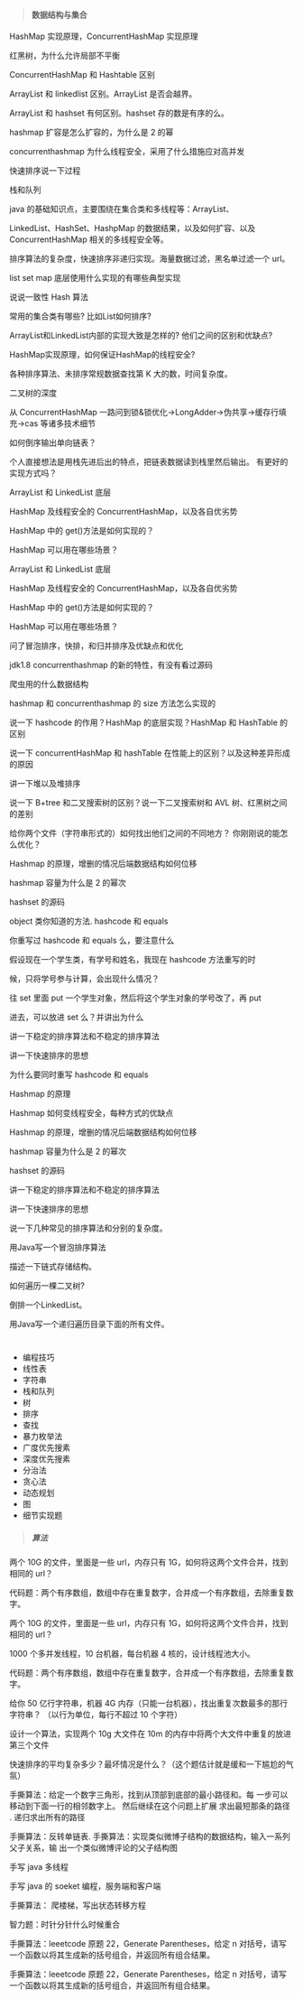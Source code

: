 > #### 数据结构与集合

HashMap 实现原理，ConcurrentHashMap 实现原理 

红黑树，为什么允许局部不平衡 

ConcurrentHashMap 和 Hashtable 区别 

ArrayList 和 linkedlist 区别。ArrayList 是否会越界。 

ArrayList 和 hashset 有何区别。hashset 存的数是有序的么。 

hashmap 扩容是怎么扩容的，为什么是 2 的幂 

concurrenthashmap 为什么线程安全，采用了什么措施应对高并发 

快速排序说一下过程 

栈和队列 

java 的基础知识点，主要围绕在集合类和多线程等：ArrayList、

LinkedList、HashSet、HashpMap 的数据结果，以及如何扩容、以及 ConcurrentHashMap 相关的多线程安全等。 

排序算法的复杂度，快速排序非递归实现。海量数据过滤，黑名单过滤一个 url。 

list set map 底层使用什么实现的有哪些典型实现 

说说一致性 Hash 算法 

常用的集合类有哪些? 比如List如何排序?

ArrayList和LinkedList内部的实现大致是怎样的? 他们之间的区别和优缺点?

HashMap实现原理，如何保证HashMap的线程安全?

各种排序算法、未排序常规数据查找第 K 大的数，时间复杂度。 

二叉树的深度

从 ConcurrentHashMap 一路问到锁&锁优化->LongAdder->伪共享->缓存行填充->cas 等诸多技术细节

如何倒序输出单向链表？ 

个人直接想法是用栈先进后出的特点，把链表数据读到栈里然后输出。 有更好的实现方式吗？ 

ArrayList 和 LinkedList 底层 

HashMap 及线程安全的 ConcurrentHashMap，以及各自优劣势 

HashMap 中的 get()方法是如何实现的？ 

HashMap 可以用在哪些场景？ 

ArrayList 和 LinkedList 底层 

HashMap 及线程安全的 ConcurrentHashMap，以及各自优劣势 

HashMap 中的 get()方法是如何实现的？ 

HashMap 可以用在哪些场景？ 

问了冒泡排序，快排，和归并排序及优缺点和优化 

jdk1.8 concurrenthashmap 的新的特性，有没有看过源码 

爬虫用的什么数据结构 

hashmap 和 concurrenthashmap 的 size 方法怎么实现的 

说一下 hashcode 的作用？HashMap 的底层实现？HashMap 和 HashTable 的区别

说一下 concurrentHashMap 和 hashTable 在性能上的区别？以及这种差异形成的原因 

讲一下堆以及堆排序 

说一下 B+tree 和二叉搜索树的区别？说一下二叉搜索树和 AVL 树、红黑树之间的差别 

给你两个文件（字符串形式的）如何找出他们之间的不同地方？ 你刚刚说的能怎么优化？ 

Hashmap 的原理，增删的情况后端数据结构如何位移 

hashmap 容量为什么是 2 的幂次 

hashset 的源码 

object 类你知道的方法. hashcode 和 equals 

你重写过 hashcode 和 equals 么，要注意什么 

假设现在一个学生类，有学号和姓名，我现在 hashcode 方法重写的时 

候，只将学号参与计算，会出现什么情况？ 

往 set 里面 put 一个学生对象，然后将这个学生对象的学号改了，再 put 

进去，可以放进 set 么？并讲出为什么 

讲一下稳定的排序算法和不稳定的排序算法 

讲一下快速排序的思想 

为什么要同时重写 hashcode 和 equals 

Hashmap 的原理 

Hashmap 如何变线程安全，每种方式的优缺点 

Hashmap 的原理，增删的情况后端数据结构如何位移 

hashmap 容量为什么是 2 的幂次 

hashset 的源码 

讲一下稳定的排序算法和不稳定的排序算法 

讲一下快速排序的思想 

说一下几种常见的排序算法和分别的复杂度。

用Java写一个冒泡排序算法

描述一下链式存储结构。

如何遍历一棵二叉树?

倒排一个LinkedList。

用Java写一个递归遍历目录下面的所有文件。

#

- 编程技巧
- 线性表
- 字符串
- 栈和队列
- 树
- 排序
- 查找
- 暴力枚举法
- 广度优先搜素
- 深度优先搜素
- 分治法
- 贪心法
- 动态规划
- 图
- 细节实现题

> ##### 算法

两个 10G 的文件，里面是一些 url，内存只有 1G，如何将这两个文件合并，找到相同的 url？ 

代码题：两个有序数组，数组中存在重复数字，合并成一个有序数组，去除重复数字。 

两个 10G 的文件，里面是一些 url，内存只有 1G，如何将这两个文件合并，找到相同的 url？ 

1000 个多并发线程，10 台机器，每台机器 4 核的，设计线程池大小。

代码题：两个有序数组，数组中存在重复数字，合并成一个有序数组，去除重复数字。 

给你 50 亿行字符串，机器 4G 内存（只能一台机器），找出重复次数最多的那行字符串？ （以行为单位，每行不超过 10 个字符） 

设计一个算法，实现两个 10g 大文件在 10m 的内存中将两个大文件中重复的放进第三个文件

快速排序的平均复杂多少？最坏情况是什么？（这个题估计就是缓和一下尴尬的气氛） 

手撕算法：给定一个数字三角形，找到从顶部到底部的最小路径和。每 一步可以移动到下面一行的相邻数字上。 然后继续在这个问题上扩展  求出最短那条的路径 . 递归求出所有的路径 

手撕算法：反转单链表. 手撕算法：实现类似微博子结构的数据结构，输入一系列父子关系，输 出一个类似微博评论的父子结构图 

手写 java 多线程 

手写 java 的 soeket 编程，服务端和客户端 

手撕算法： 爬楼梯，写出状态转移方程 

智力题：时针分针什么时候重合 

手撕算法：leeetcode 原题 22，Generate Parentheses，给定 n 对括号，请写一个函数以将其生成新的括号组合，并返回所有组合结果。 

手撕算法：leeetcode 原题 22，Generate Parentheses，给定 n 对括号，请写一个函数以将其生成新的括号组合，并返回所有组合结果。 